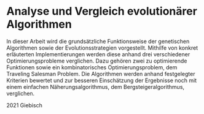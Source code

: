 # Analyse und Vergleich evolutionärer Algorithmen

In dieser Arbeit wird die grundsätzliche Funktionsweise der genetischen Algorithmen sowie der Evolutionsstrategien vorgestellt. Mithilfe von konkret
erläuterten Implementierungen werden diese anhand drei verschiedener
Optimierungsprobleme verglichen. Dazu gehören zwei zu optimierende
Funktionen sowie ein kombinatorisches Optimierungsproblem, dem Traveling Salesman Problem. Die Algorithmen werden anhand festgelegter
Kriterien bewertet und zur besseren Einschätzung der Ergebnisse noch
mit einem einfachen Näherungsalgorithmus, dem Bergsteigeralgorithmus,
verglichen.

2021 Giebisch